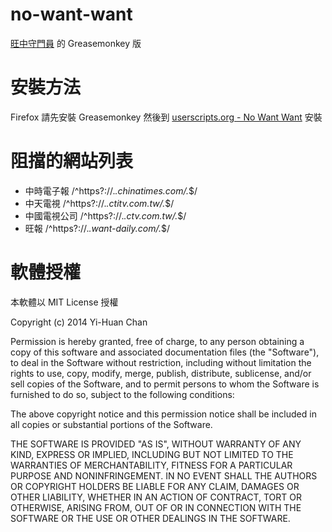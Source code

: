 no-want-want
============

[旺中守門員](https://chrome.google.com/webstore/detail/旺中守門員/jgoljbdcdakinkigihjocpniamcgofmm) 的 Greasemonkey 版


安裝方法
========
Firefox 請先安裝 Greasemonkey
然後到 [userscripts.org - No Want Want](http://userscripts.org/scripts/show/420307) 安裝


阻擋的網站列表
==============
* 中時電子報 /^https?://.*\.chinatimes\.com/.*$/
* 中天電視 /^https?://.*\.ctitv\.com\.tw/.*$/
* 中國電視公司 /^https?://.*\.ctv\.com\.tw/.*$/
* 旺報 /^https?://.*\.want-daily\.com/.*$/


軟體授權
====
本軟體以 MIT License 授權

Copyright (c) 2014 Yi-Huan Chan

Permission is hereby granted, free of charge, to any person obtaining a copy of this software and associated documentation files (the "Software"), to deal in the Software without restriction, including without limitation the rights to use, copy, modify, merge, publish, distribute, sublicense, and/or sell copies of the Software, and to permit persons to whom the Software is furnished to do so, subject to the following conditions:

The above copyright notice and this permission notice shall be included in all copies or substantial portions of the Software.

THE SOFTWARE IS PROVIDED "AS IS", WITHOUT WARRANTY OF ANY KIND, EXPRESS OR IMPLIED, INCLUDING BUT NOT LIMITED TO THE WARRANTIES OF MERCHANTABILITY, FITNESS FOR A PARTICULAR PURPOSE AND NONINFRINGEMENT. IN NO EVENT SHALL THE AUTHORS OR COPYRIGHT HOLDERS BE LIABLE FOR ANY CLAIM, DAMAGES OR OTHER LIABILITY, WHETHER IN AN ACTION OF CONTRACT, TORT OR OTHERWISE, ARISING FROM, OUT OF OR IN CONNECTION WITH THE SOFTWARE OR THE USE OR OTHER DEALINGS IN THE SOFTWARE.
